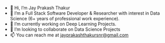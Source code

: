 - 👋 Hi, I’m Jay Prakash Thakur
- 👀 I’m a Full Stack Software Developer & Researcher with interest in Data Science (6+ years of professional work experience).
- 🌱 I’m currently working on Deep Learning Projects.
- 💞️ I’m looking to collaborate on Data Science Projects
- 📫 You can reach me at jayprakashthakursnr@gmail.com 

<!---
jay-thakur/jay-thakur is a ✨ special ✨ repository because its `README.md` (this file) appears on your GitHub profile.
You can click the Preview link to take a look at your changes.
--->

